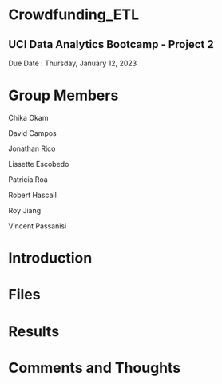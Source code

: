 # Crowdfunding_ETL

## UCI Data Analytics Bootcamp - Project 2

Due Date : Thursday, January 12, 2023

# **Group Members**

Chika Okam

David Campos

Jonathan Rico

Lissette Escobedo

Patricia Roa

Robert Hascall

Roy Jiang

Vincent Passanisi


# **Introduction**



# **Files**




# **Results**



# **Comments and Thoughts**

